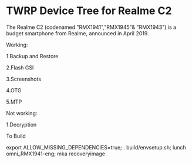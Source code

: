 # TWRP Device Tree for Realme C2
The Realme C2 (codenamed "RMX1941","RMX1945"& "RMX1943") is a budget smartphone from Realme, announced in April 2019.

Working:

1.Backup and Restore

2.Flash GSI

3.Screenshots

4.OTG

5.MTP

Not working:

1.Decryption

To Build

export ALLOW_MISSING_DEPENDENCIES=true; . build/envsetup.sh; lunch omni_RMX1941-eng; mka recoveryimage
